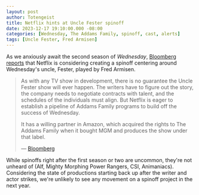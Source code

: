 ```yaml
---
layout: post
author: Totengeist
title: Netflix hints at Uncle Fester spinoff
date: 2023-12-17 19:10:00.000 -08:00
categories: [Wednesday, The Addams Family, spinoff, cast, alerts]
tags: [Uncle Fester, Fred Armisen]
---
```


As we anxiously await the second season of *Wednesday*, [Bloomberg reports][bloomberg-spinoff] that Netflix is considering creating a spinoff centering around Wednesday's uncle, Fester, played by Fred Armisen.

> As with any TV show in development, there is no guarantee the Uncle Fester show will ever happen. The writers have to figure out the story, the company needs to negotiate contracts with talent, and the schedules of the individuals must align. But Netflix is eager to establish a pipeline of Addams Family programs to build off the success of Wednesday.
> 
> It has a willing partner in Amazon, which acquired the rights to The Addams Family when it bought MGM and produces the show under that label.
> 
> &mdash; [Bloomberg][bloomberg-spinoff]

While spinoffs right after the first season or two are uncommon, they're not unheard of (Alf, Mighty Morphing Power Rangers, CSI, Animaniacs). Considering the state of productions starting back up after the writer and actor strikes, we're unlikely to see any movement on a spinoff project in the next year.

[bloomberg-spinoff]: https://www.bloomberg.com/news/newsletters/2023-12-17/netflix-plans-wednesday-spinoff-as-streaming-enters-its-franchise-era